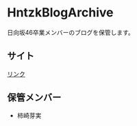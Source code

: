 HntzkBlogArchive
================

日向坂46卒業メンバーのブログを保管します。

## サイト
[リンク](https://re-fort.net/HntzkBlogArchive/#/)

## 保管メンバー
* 柿崎芽実
